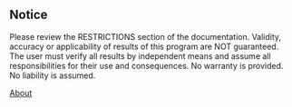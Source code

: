 ## Notice

Please review the  RESTRICTIONS  section of the documentation.
Validity, accuracy or applicability of results of this program are NOT guaranteed.
The user must verify all results by independent means and assume all responsibilities for their use and consequences.
No warranty is provided.  No liability is assumed.   
   
[About](../)
